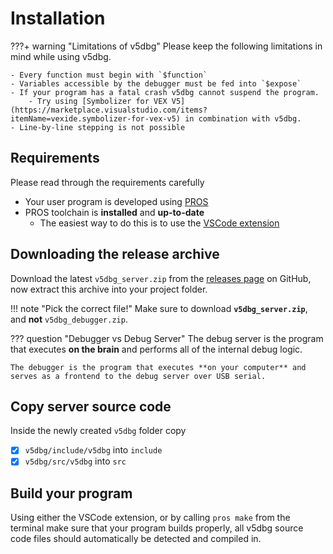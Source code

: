 # Installation

???+ warning "Limitations of v5dbg"
    Please keep the following limitations in mind while using v5dbg.

    - Every function must begin with `$function`
    - Variables accessible by the debugger must be fed into `$expose`
    - If your program has a fatal crash v5dbg cannot suspend the program.
        - Try using [Symbolizer for VEX V5](https://marketplace.visualstudio.com/items?itemName=vexide.symbolizer-for-vex-v5) in combination with v5dbg.
    - Line-by-line stepping is not possible

## Requirements

Please read through the requirements carefully

- Your user program is developed using [PROS](https://pros.cs.purdue.edu/)
- PROS toolchain is **installed** and **up-to-date**
    - The easiest way to do this is to use the [VSCode extension](https://marketplace.visualstudio.com/items?itemName=sigbots.pros)

## Downloading the release archive

Download the latest `v5dbg_server.zip` from the [releases page](https://github.com/Interfiber/v5dbg/releases) on GitHub, now extract this archive into your project folder.

!!! note "Pick the correct file!"
    Make sure to download **`v5dbg_server.zip`**, and **not** `v5dbg_debugger.zip`. 

??? question "Debugger vs Debug Server"
    The debug server is the program that executes **on the brain** and performs all of the internal debug logic.

    The debugger is the program that executes **on your computer** and serves as a frontend to the debug server over USB serial.

## Copy server source code

Inside the newly created `v5dbg` folder copy

- [x] `v5dbg/include/v5dbg` into `include`
- [x] `v5dbg/src/v5dbg` into `src`

## Build your program

Using either the VSCode extension, or by calling `pros make` from the terminal make sure that your program builds properly, all v5dbg source code files should automatically be detected and compiled in.
